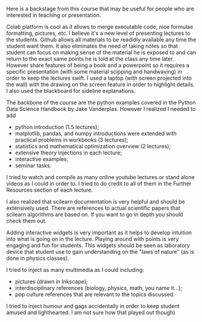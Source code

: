 Here is a backstage from this course that may be useful for people who are interested in teaching or presentation.

Colab platform is cool as it allows to merge executable code, nice formulae formatting, pictures, etc. I believe it's a new level of presenting lectures to the students. Github allows all materials to be readidly available any time the student want them. It also eliminates the need of taking notes so that student can focus on making sense of the material he is exposed to and can return to the exact same points he is told at the class any time later.
However share features of being a book and a powerpoint so it requires a specific presentation (with some material scipping and handwaving) in order to keep the lectures swift. I used a laptop (with screen projected into the wall) with the drawing on the screen feature in order to highlight details. I also used the blackboard for sideline explanations.

The backbone of the course are the python examples covered in the Python Data Science Handbook by Jake Vanderplas. However I realized I needed to add
* python introduction (1.5 lectures);
* matplotlib, pandas, and numpy introductions were extended with practical problems in workbooks (3 lectures);
* statistics and mathematical optimization overview (2 lectures);
* extensive theory injections in each lecture;
* interactive examples;
* seminar tasks.

I tried to watch and compile as many online youtube lectures or stand alone videos as I could in order to. I tried to do credit to all of them in the Further Resources section of each lecture.


I also realized that scilearn documentation is very helpful and should be extensively used. There are references to actual scientific papers that scilearn algorithms are based on. If you want to go in depth you should check them out.


Adding interactive widgets is very important as it helps to develop intuition into what is going on in the lecture. Playing around with points is very engaging and fun for students. This widgets should be seen as laboratory device that student use to gain understanding on the "laws of nature" (as is done in physics classes). 


I tried to inject as many multimedia as I could including:
* pictures (drawn in Inkscape);
* interdisciplinary references (biology, physics, math, you name it...);
* pop culture references that are relevant to the topics discussed.

I tried to inject humour and gags accidentally in order to keep student amused and lighthearted. I am not sure how that played out though)
